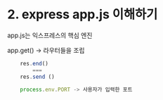 # 2. express app.js 이해하기
app.js는 익스프레스의 핵심 엔진

app.get() -> 라우터들을 조립 

```javascript
    res.end()  
        === 
    res.send ()

    process.env.PORT -> 사용자가 입력한 포트
```


